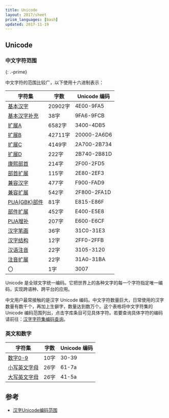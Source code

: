 ```yaml
---
title: Unicode
layout: 2017/sheet
prism_languages: [bash]
updated: 2017-11-19
---
```


## Unicode
### 中文字符范围

{: .-prime}

中文字符的范围比较广，以下使用十六进制表示：

| **字符集**                                  | **字数** | **Unicode 编码** |
| ---------------------------------------- | ------ | -------------- |
| [基本汉字](http://www.qqxiuzi.cn/zh/hanzi-unicode-bianma.php?zfj=jbhz) | 20902字 | 4E00-9FA5      |
| [基本汉字补充](http://www.qqxiuzi.cn/zh/hanzi-unicode-bianma.php?zfj=jbhzbc) | 38字    | 9FA6-9FCB      |
| [扩展A](http://www.qqxiuzi.cn/zh/hanzi-unicode-bianma.php?zfj=kza) | 6582字  | 3400-4DB5      |
| [扩展B](http://www.qqxiuzi.cn/zh/hanzi-unicode-bianma.php?zfj=kzb) | 42711字 | 20000-2A6D6    |
| [扩展C](http://www.qqxiuzi.cn/zh/hanzi-unicode-bianma.php?zfj=kzc) | 4149字  | 2A700-2B734    |
| [扩展D](http://www.qqxiuzi.cn/zh/hanzi-unicode-bianma.php?zfj=kzd) | 222字   | 2B740-2B81D    |
| [康熙部首](http://www.qqxiuzi.cn/zh/hanzi-unicode-bianma.php?zfj=kxbs) | 214字   | 2F00-2FD5      |
| [部首扩展](http://www.qqxiuzi.cn/zh/hanzi-unicode-bianma.php?zfj=bskz) | 115字   | 2E80-2EF3      |
| [兼容汉字](http://www.qqxiuzi.cn/zh/hanzi-unicode-bianma.php?zfj=jrhz) | 477字   | F900-FAD9      |
| [兼容扩展](http://www.qqxiuzi.cn/zh/hanzi-unicode-bianma.php?zfj=jrkz) | 542字   | 2F800-2FA1D    |
| [PUA(GBK)部件](http://www.qqxiuzi.cn/zh/hanzi-unicode-bianma.php?zfj=puabj) | 81字    | E815-E86F      |
| [部件扩展](http://www.qqxiuzi.cn/zh/hanzi-unicode-bianma.php?zfj=bjkz) | 452字   | E400-E5E8      |
| [PUA增补](http://www.qqxiuzi.cn/zh/hanzi-unicode-bianma.php?zfj=puazb) | 207字   | E600-E6CF      |
| [汉字笔画](http://www.qqxiuzi.cn/zh/hanzi-unicode-bianma.php?zfj=hzbh) | 36字    | 31C0-31E3      |
| [汉字结构](http://www.qqxiuzi.cn/zh/hanzi-unicode-bianma.php?zfj=hzjg) | 12字    | 2FF0-2FFB      |
| [汉语注音](http://www.qqxiuzi.cn/zh/hanzi-unicode-bianma.php?zfj=hyzy) | 22字    | 3105-3120      |
| [注音扩展](http://www.qqxiuzi.cn/zh/hanzi-unicode-bianma.php?zfj=zykz) | 22字    | 31A0-31BA      |
| 〇                                        | 1字     | 3007           |

Unicode 是全球文字统一编码。它把世界上的各种文字的每一个字符指定唯一编码，实现跨语种、跨平台的应用。

中文用户最常接触的是汉字 Unicode 编码。中文字符数量巨大，日常使用的汉字数量有数千个，再加上生僻字，数量达到数万个。这个表格将中文字符集的 Unicode 编码范围列出，点击字库条目可见具体字符。若要查询具体字符的编码请前往：[汉字字符集编码查询](http://www.qqxiuzi.cn/bianma/zifuji.php)。

### 英文和数字

| 字符集                                      | 字数   | Unicode 编码 |
| ---------------------------------------- | ---- | ---------- |
| [数字0-9](http://www.zhangxinxu.com/study/201611/show-character-by-charcode.php?range=30-39) | 10字  | 30-39      |
| [小写英文字母](http://www.zhangxinxu.com/study/201611/show-character-by-charcode.php?range=61-7a) | 26字  | 61-7a      |
| [大写英文字母](http://www.zhangxinxu.com/study/201611/show-character-by-charcode.php?range=41-5a) | 26字  | 41-5a      |

## 参考

- [汉字Unicode编码范围](http://www.qqxiuzi.cn/zh/hanzi-unicode-bianma.php)